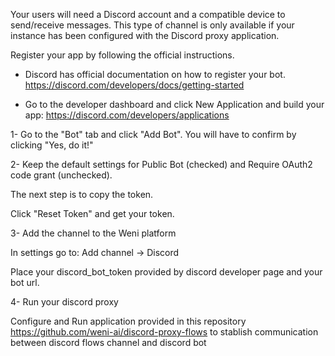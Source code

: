Your users will need a Discord account and a compatible device to send/receive messages. This type of channel is only available if your instance has been configured with the Discord proxy application.

Register your app by following the official instructions.

- Discord has official documentation on how to register your bot.
https://discord.com/developers/docs/getting-started

- Go to the developer dashboard and click New Application and build your app:
https://discord.com/developers/applications

1- Go to the "Bot" tab and click "Add Bot". You will have to confirm by clicking "Yes, do it!"

2- Keep the default settings for Public Bot (checked) and Require OAuth2 code grant (unchecked).

The next step is to copy the token.

Click "Reset Token" and get your token.

3- Add the channel to the Weni platform

In settings go to: Add channel -> Discord

Place your discord_bot_token provided by discord developer page and your bot url.

4- Run your discord proxy

Configure and Run application provided in this repository https://github.com/weni-ai/discord-proxy-flows
to stablish communication between discord flows channel and discord bot


